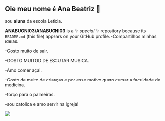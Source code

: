 ## Oie meu nome é Ana Beatriz 💜
sou **aluna** da escola Leticia.

**ANABUGNI03/ANABUGNI03** is a ✨ _special_ ✨ repository because its `README.md` (this file) appears on your GitHub profile.
-Compartilhos minhas ideias.

-Gosto muito de sair.

-GOSTO MUITOD DE ESCUTAR MUSICA.

-Amo comer açai.

-Gosto de muito de crianças e por esse motivo quero  cursar a faculdade de medicina.

-torço para o palmeiras.

-sou catolica e amo servir na igreja!

![](https://media1.tenor.com/m/-m7fJmiSZekAAAAd/dancinha-comemorando.gif)
